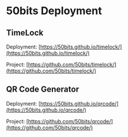 # 50bits Deployment

## TimeLock
Deployment: [https://50bits.github.io/timelock/](https://50bits.github.io/timelock/)

Project: [https://github.com/50bits/timelock/](https://github.com/50bits/timelock/)

## QR Code Generator
Deployment: [https://50bits.github.io/qrcode/](https://50bits.github.io/qrcode/)

Project: [https://github.com/50bits/qrcode/](https://github.com/50bits/qrcode/)
